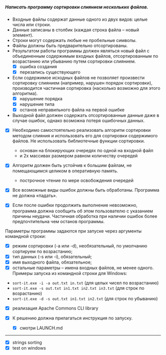 ##### Написать программу сортировки слиянием нескольких файлов.

* Входные файлы содержат данные одного из двух видов: целые числа или строки. 
* Данные записаны в столбик (каждая строка файла – новый элемент). 
* Строки могут содержать любые не пробельные символы.
* Файлы должны быть предварительно отсортированы.
* Результатом работы программы должен являться новый файл с объединенным содержимым входных файлов, отсортированным по возрастанию или убыванию путем сортировки слиянием.
    - [x] ошибка создания
    - [x] перезапись существующего
* Если содержимое исходных файлов не позволяет произвести сортировку слиянием (например, нарушен порядок сортировки), производится частичная сортировка (насколько возможно для этого алгоритма).
    - [x] нарушение порядка
    - [x] нарушение типа
    - [x] останов неправильного файла на первой ошибке 
* Выходной файл должен содержать отсортированные данные даже в случае ошибок, однако возможна потеря ошибочных данных.


- [x] Необходимо самостоятельно реализовать алгоритм сортировки методом слияния и использовать его для сортировки содержимого файлов. Не использовать библиотечные функции сортировки.
  * основан на блокирующих очередях по одной на входной файл 
  * и 2х массивах размером равном количеству очередей 
- [x] Алгоритм должен быть устойчив к большим файлам, не помещающимся целиком в оперативную память.
  * построчное чтение по мере освобождения очередей
- [x] Все возможные виды ошибок должны быть обработаны. Программа не должна «падать». 
- [x] Если после ошибки продолжить выполнение невозможно, программа должна сообщить об этом пользователю с указанием причины неудачи. Частичная обработка при наличии ошибок более предпочтительна чем останов программы.


Параметры программы задаются при запуске через аргументы командной строки:
- [x] режим сортировки (-a или -d), необязательный, по умолчанию сортируем по возрастанию;
- [x] тип данных (-s или -i), обязательный;
- [x] имя выходного файла, обязательное;
- [x] остальные параметры – имена входных файлов, не менее одного.
Примеры запуска из командной строки для Windows:
* `sort-it.exe -i -a out.txt in.txt` (для целых чисел по возрастанию)
* `sort-it.exe -s out.txt in1.txt in2.txt in3.txt` (для строк по возрастанию)
* `sort-it.exe -d -s out.txt in1.txt in2.txt` (для строк по убыванию)
- [x] реализация Apache Commons CLI library 


- [x] К решению должна прилагаться инструкция по запуску.
  - [x] смотри LAUNCH.md
  
---

- [x] strings sorting
- [x] test on windows